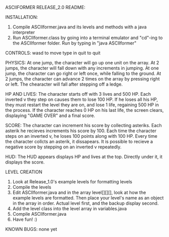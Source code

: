 ASCIIFORMER RELEASE_2.0 README:

INSTALLATION:
1. Compile ASCIIformer.java and its levels and methods with a java interpreter
2. Run ASCIIformer.class by going into a terminal emulator and "cd"-ing to the ASCIIformer folder. Run by typing in 
"java ASCIIformer"

CONTROLS:
wasd to move
type in quit to quit

PHYSICS:
At one jump, the character will go up one unit on the array. At 2 jumps, the character will fall down with any 
increments in jumping.
At one jump, the character can go right or left once, while falling to the ground. At 2 jumps, the character can 
advance 2 times on the array by pressing right or left. The chearacter will fall after stepping off a ledge.

HP AND LIVES:
The character starts off with 3 lives and 500 HP. Each inverted v they step on causes them to lose 100 HP. If he loses
all his HP, they must restart the level they are on, and lose 1 life, regaining 500 HP in the process. If the character 
reaches 0 HP on his last life, the screen clears, displaying "GAME OVER" and a final score.

SCORE:
The character can increment his score by collecting asteriks. Each asterik he recieves increments his score by 100. Each 
time the character steps on an inverted v, he loses 100 points along with 100 HP. Every time the character collcts an 
asterik, it dissapears. It is possible to recieve a negative score by stepping on an inverted v repeatedly.

HUD:
The HUD appears displays HP and lives at the top. Directly under it, it displays the score.

LEVEL CREATION
1. Look at Release_1.0's example levels for formatting levels
2. Compile the levels
3. Edit ASCIIformer.java and in the array level[][][], look at how the example levels are formatted. Then place your 
level's name as an object in the array in order. Actual level first, and the backup display second.
4. Add the level class into the level array in variables.java
5. Compile ASCIIformer.java
6. Have fun! :)

KNOWN BUGS: 
none yet

